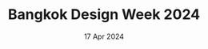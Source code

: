 ---
title: Bangkok Design Week 2024
date: '17 Apr 2024'
description: Example Description
thumbnail: thumbnail.png
cover: cover.png
tags: [unity]
categories: [project]
draft: false
weight: 1     
---